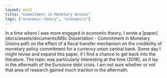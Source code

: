 ```yaml
---
layout: post
title: "Commitment in Monetary Unions"
tags: ["economic-theory", "economics"]
---
```


In a time where I was more engaged in economic theory, I wrote a [paper](docs/assets/documents/MSc Dissertation - Commitment in Monetary Unions.pdf) on the effect of a fiscal transfer mechanism on the credibility of monetary policy commitment for a currency union central bank. Some day I might revise and expand this paper, if I find a chance to get back into the literature. The topic was particularly interesting at the time (2018), as it lay in the aftermath of the Eurozone debt crisis. I am not sure whether or not that area of research gained much traction in the aftermath.

<object data="{{ site.url }}{{ site.baseurl }}docs/assets/documents/MSc Dissertation - Commitment in Monetary Unions.pdf" width="1000" height="1000" type="application/pdf"></object>